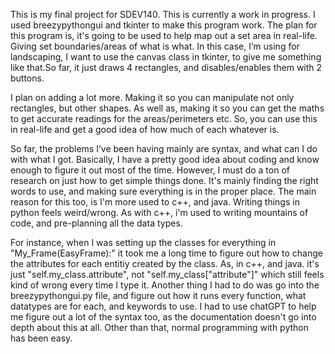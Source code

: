 This is my final project for SDEV140. This is currently a work in progress. I used breezypythongui and tkinter to make this program work. The plan for this program is, it's going to be used to help map out a set area in real-life. Giving set boundaries/areas of what is what. In this case, I’m using for landscaping, I want to use the canvas class in tkinter, to give me something like that.So far, it just draws 4 rectangles, and disables/enables them with 2 buttons.

I plan on adding a lot more. Making it so you can manipulate not only rectangles, but other shapes. As well as, making it so you can get the maths to get accurate readings for the areas/perimeters etc. So, you can use this in real-life and get a good idea of how much of each whatever is.

So far, the problems I’ve been having mainly are syntax, and what can I do with what I got. Basically, I have a pretty good idea about coding and know enough to figure it out most of the time. However, I must do a ton of research on just how to get simple things done. It's mainly finding the right words to use, and making sure everything is in the proper place. The main reason for this too, is I'm more used to c++, and java. Writing things in python feels weird/wrong. As with c++, i'm used to writing mountains of code, and pre-planning all the data types. 

For instance, when I was setting up the classes for everything in "My_Frame(EasyFrame):" it took me a long time to figure out how to change the attributes for each entitiy created by the class. As, in c++, and java. it's just "self.my_class.attribute", not "self.my_class["attribute"]" which still feels kind of wrong every time I type it. Another thing I had to do was go into the breezypythongui.py file, and figure out how it runs every function, what datatypes are for each, and keywords to use. I had to use chatGPT to help me figure out a lot of the syntax too, as the documentation doesn't go into depth about this at all. Other than that, normal programming with python has been easy.
